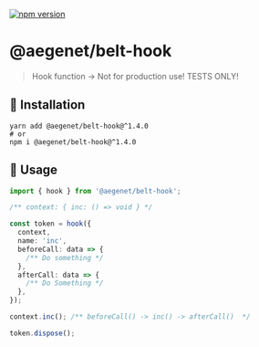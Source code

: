 [![npm version](https://img.shields.io/npm/v/@aegenet/belt-hook.svg)](https://www.npmjs.com/package/@aegenet/belt-hook)
<br>

# @aegenet/belt-hook

> Hook function -> Not for production use! TESTS ONLY!

## 💾 Installation

```shell
yarn add @aegenet/belt-hook@^1.4.0
# or
npm i @aegenet/belt-hook@^1.4.0
```

## 📝 Usage

```typescript
import { hook } from '@aegenet/belt-hook';

/** context: { inc: () => void } */

const token = hook({
  context,
  name: 'inc',
  beforeCall: data => {
    /** Do something */
  },
  afterCall: data => {
    /** Do Something */
  },
});

context.inc(); /** beforeCall() -> inc() -> afterCall()  */

token.dispose();
```
